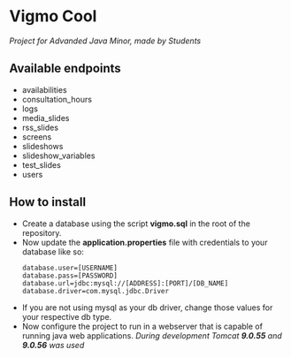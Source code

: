 # Vigmo Cool
*Project for Advanded Java Minor, made by Students*

## Available endpoints

* availabilities
* consultation_hours
* logs
* media_slides
* rss_slides
* screens
* slideshows
* slideshow_variables
* test_slides
* users

## How to install
* Create a database using the script **vigmo.sql** in the root of the repository.
* Now update the **application.properties** file with credentials to your database like so: 
    ```properties
    database.user=[USERNAME]
    database.pass=[PASSWORD]
    database.url=jdbc:mysql://[ADDRESS]:[PORT]/[DB_NAME]
    database.driver=com.mysql.jdbc.Driver
    ```
* If you are not using mysql as your db driver, change those values for your respective db type.
* Now configure the project to run in a webserver that is capable of running java web applications. *During development Tomcat **9.0.55** and **9.0.56** was used*